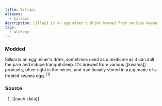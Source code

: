 ```yaml
---
title: Sillapi
aliases:
  - Sillapi
description: Sillapi is an egg miner's drink brewed from various kwama products.
tags:
  - Alchemy
---
```

### Modded
Sillapi is an egg miner's drink, sometimes used as a medicine as it can dull the pain and induce tranquil sleep. It's brewed from various [[kwama]] products, often right in the mines, and traditionally stored in a jug made of a treated kwama egg. <sup>[1]</sup>
### Source
1. [[oaab-data]]